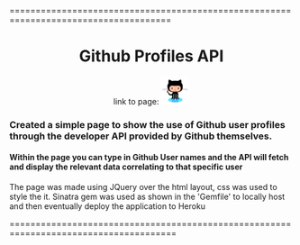 =====================================================================================
<div align="center"><h1>Github Profiles API</h1>

link to page: <a href=https://salty-mountain-4898.herokuapp.com/>
	<img src="public/img/images.jpeg" width="50"></a><br> </div>

<h3> Created a simple page to show the use of Github user profiles through the 
developer API provided by Github themselves.</h3>

<h4>Within the page you can type in Github User names and the API will fetch and 
display the relevant data correlating to that specific user</h4>

<p>The page was made using JQuery over the html layout, css was used to style the it.
Sinatra gem was used as shown in the 'Gemfile' to locally host and then eventually
deploy the application to Heroku</p>



======================================================================================